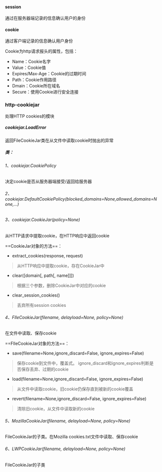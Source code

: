 #### session
通过在服务器端记录的信息确认用户的身份

#### cookie
通过客户端记录的信息确认用户身份

Cookie为http请求报头的属性，包括：
- Name：Cookie名字
- Value：Cookie值
- Expires/Max-Age：Cookie的过期时间
- Path：Cookie作用路径
- Dmain：Cookie所在域名
- Secure：使用Cookie进行安全连接

### http-cookiejar
处理HTTP cookies的模块

##### cookiejar.LoadError

返回FileCookieJar类在从文件中读取cookie时抛出的异常

##### 类：

###### 1、cookiejar.CookiePolicy  

决定cookie是否从服务器端接受/返回给服务器

###### 2、cookiejar.DefaultCookiePolicy(blocked_domains=None,allowed_domains=None,...)

###### 3、cookiejar.CookieJar(policy=None) 

从HTTP请求中提取cookie，在HTTP响应中返回cookie

==CookieJar对象的方法==：

- extract_cookies(response, request)
> 从HTTP响应中提取cookie，存在CookieJar中

- clear([domain[, path[, name]]])
> 根据三个参数，删除CookieJar中对应的cookie

- clear_session_cookies()
> 丢弃所有session cookies

###### 4、FIleCookieJar(filename, delayload=None, policy=None)

在文件中读取、保存cookie

==FIleCookieJar对象的方法==：

- save(filename=None,ignore_discard=False, ignore_expires=False)
> 保存cookie到文件中，覆盖式。
> ignore_discard和ignore_expires判断是否保存丢弃、过期的cookie

- load(filename=None,ignore_discard=False, ignore_expires=False)
> 从文件中读取cookie，旧cookie仍保存直到被新的cookie覆盖

- revert(filename=None,ignore_discard=False, ignore_expires=False)
> 清除旧cookie，从文件中读取新的cookie

###### 5、MozillaCookieJar(filename, delayload=None, policy=None)

FileCookieJar的子类。在Mozilla cookies.txt文件中读取、保存cookie

###### 6、LWPCookieJar(filename, delayload=None, policy=None)

FileCookieJar的子类